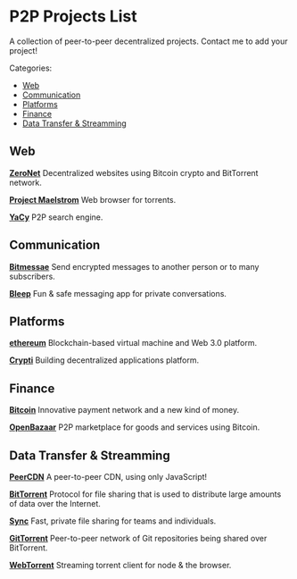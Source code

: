 # P2P Projects List

A collection of peer-to-peer decentralized projects. Contact me to add your project!

Categories:

* [Web](#web)
* [Communication](#communication)
* [Platforms](#platforms)
* [Finance](#finance)
* [Data Transfer & Streamming](#data-transfer--streamming)





## Web

[**ZeroNet**](https://github.com/HelloZeroNet/ZeroNet)
Decentralized websites using Bitcoin crypto and BitTorrent network.

[**Project Maelstrom**](http://project-maelstrom.bittorrent.com/)
Web browser for torrents.

[**YaCy**](http://yacy.net/en/index.html)
P2P search engine.



## Communication

[**Bitmessae**](https://bitmessage.org/wiki/Main_Page)
Send encrypted messages to another person or to many subscribers.

[**Bleep**](http://www.bleep.pm/)
Fun & safe messaging app for private conversations.


## Platforms ##

[**ethereum**](https://www.ethereum.org/)
Blockchain-based virtual machine and Web 3.0 platform.

[**Crypti**](https://crypti.me/)
Building decentralized applications platform.


## Finance

[**Bitcoin**](https://bitcoin.org/en/)
Innovative payment network and a new kind of money.

[**OpenBazaar**](https://openbazaar.org/)
P2P marketplace for goods and services using Bitcoin.


## Data Transfer & Streamming

[**PeerCDN**](http://peercdn.com)
A peer-to-peer CDN, using only JavaScript!

[**BitTorrent**](http://www.bittorrent.com/)
Protocol for file sharing that is used to distribute large amounts of data over the Internet.

[**Sync**](https://www.getsync.com/)
Fast, private file sharing for teams and individuals.

[**GitTorrent**](https://github.com/cjb/GitTorrent)
Peer-to-peer network of Git repositories being shared over BitTorrent.

[**WebTorrent**](https://github.com/feross/webtorrent)
Streaming torrent client for node & the browser.